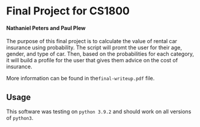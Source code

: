 # Final Project for CS1800
#### Nathaniel Peters and Paul Plew
The purpose of this final project is to calculate the value of rental car insurance using probability. The script will promt the user for their age, gender, and type of car. Then, based on the probabilities for each category, it will build a profile for the user that gives them advice on the cost of insurance.

More information can be found in the`final-writeup.pdf` file.

## Usage
This software was testing on `python 3.9.2` and should work on all versions of `python3`.

